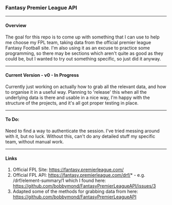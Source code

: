 ### Fantasy Premier League API

----
#### Overview

The goal for this repo is to come up with something that I can use to help me choose my FPL team,
taking data from the official premier league Fantasy Football site. I'm also using it as an excuse 
to practice some programming, so there may be sections which aren't quite as good as they could be, 
but I wanted to try out something specific, so just did it anyway.


----

#### Current Version - v0 - In Progress

Currently just working on actually how to grab all the relevant data, and how to organise it in a
useful way. Planning to 'release' this when all the underlying data is there and usable in a nice
way, I'm happy with the structure of the projects, and it's all got proper testing in place.


----

#### To Do:

Need to find a way to authenticate the session. I've tried messing around with it, but no luck. 
Without this, can't do any detailed stuff my specific team, without manual work.

----
#### Links

1. Official FPL Site: https://fantasy.premierleague.com/
2. Official FPL API: https://fantasy.premierleague.com/drf/* - e.g. /drf/element-summary/1
which I found here: https://github.com/bobbymond/FantasyPremierLeagueAPI/issues/3
2. Adapted some of the methods for grabbing data from here: 
https://github.com/bobbymond/FantasyPremierLeagueAPI
